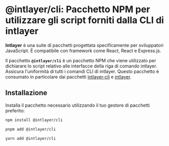 # @intlayer/cli: Pacchetto NPM per utilizzare gli script forniti dalla CLI di intlayer

**Intlayer** è una suite di pacchetti progettata specificamente per sviluppatori JavaScript. È compatibile con framework come React, React e Express.js.

Il pacchetto **`@intlayer/cli`** è un pacchetto NPM che viene utilizzato per dichiarare lo script relativo alle interfacce della riga di comando intlayer. Assicura l'uniformità di tutti i comandi CLI di intlayer. Questo pacchetto è consumato in particolare dai pacchetti [intlayer-cli](https://github.com/aymericzip/intlayer/blob/main/docs/it/packages/intlayer-cli/index.md) e [intlayer](https://github.com/aymericzip/intlayer/blob/main/docs/it/packages/intlayer/index.md).

## Installazione

Installa il pacchetto necessario utilizzando il tuo gestore di pacchetti preferito:

```bash packageManager="npm"
npm install @intlayer/cli
```

```bash packageManager="pnpm"
pnpm add @intlayer/cli
```

```bash packageManager="yarn"
yarn add @intlayer/cli
```
